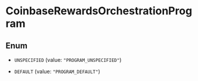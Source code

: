 
# CoinbaseRewardsOrchestrationProgram

## Enum


* `UNSPECIFIED` (value: `"PROGRAM_UNSPECIFIED"`)

* `DEFAULT` (value: `"PROGRAM_DEFAULT"`)



